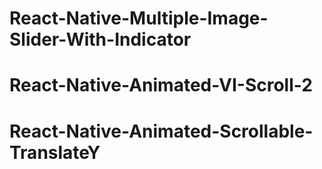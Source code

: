 # React-Native-Multiple-Image-Slider-With-Indicator
# React-Native-Animated-VI-Scroll-2
# React-Native-Animated-Scrollable-TranslateY
